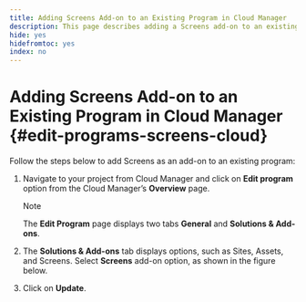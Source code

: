 ```yaml
---
title: Adding Screens Add-on to an Existing Program in Cloud Manager
description: This page describes adding a Screens add-on to an existing program in Cloud Manager for Screens as a Cloud Service.
hide: yes
hidefromtoc: yes
index: no
---
```


# Adding Screens Add-on to an Existing Program in Cloud Manager {#edit-programs-screens-cloud}

Follow the steps below to add Screens as an add-on to an existing program:

1. Navigate to your project from Cloud Manager and click on **Edit program** option from the Cloud Manager’s **Overview** page. 

   >[!NOTE]
   >The **Edit Program** page displays two tabs **General** and **Solutions & Add-ons**.

1. The **Solutions & Add-ons** tab displays options, such as Sites, Assets, and Screens. Select **Screens** add-on option, as shown in the figure below.
   
1. Click on **Update**.